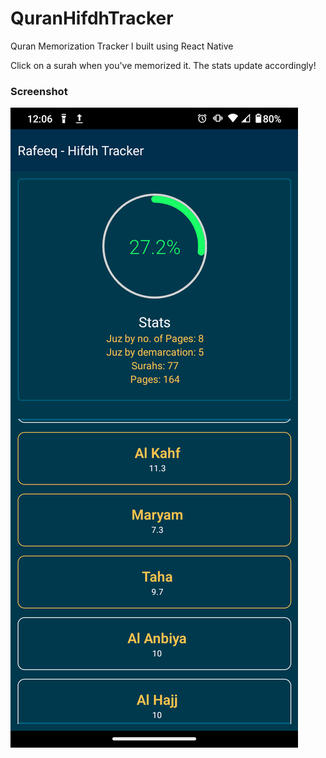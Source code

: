# QuranHifdhTracker

Quran Memorization Tracker I built using React Native

Click on a surah when you've memorized it.
The stats update accordingly!

### Screenshot
![](screenshots/ss.png)
